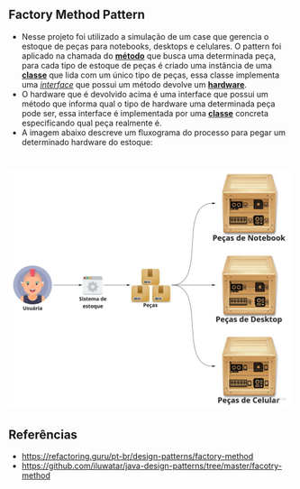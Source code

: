 ## Factory Method Pattern
* Nesse projeto foi utilizado a simulação de um case que gerencia o estoque de peças para notebooks, desktops e celulares. O pattern foi aplicado na chamada do [**método**](https://github.com/kaikeventura/factory-method-pattern/blob/main/src/com/kaikeventura/inventory/Application.java#L12) que busca uma determinada peça, para cada tipo de estoque de peças é criado uma instância de uma [**classe**](https://github.com/kaikeventura/factory-method-pattern/blob/7d5023f23b20830829c970e80f60c83e42592705/src/com/kaikeventura/inventory/implementation/DesktopInventory.java#L12-L25) que lida com um único tipo de peças, essa classe implementa uma [*interface*](https://github.com/kaikeventura/factory-method-pattern/blob/7d5023f23b20830829c970e80f60c83e42592705/src/com/kaikeventura/inventory/base/Inventory.java) que possui um método devolve um [**hardware**](https://github.com/kaikeventura/factory-method-pattern/blob/7d5023f23b20830829c970e80f60c83e42592705/src/com/kaikeventura/inventory/base/Hardware.java).
* O hardware que é devolvido acima é uma interface que possui um método que informa qual o tipo de hardware uma determinada peça pode ser, essa interface é implementada por uma [**classe**](https://github.com/kaikeventura/factory-method-pattern/blob/7d5023f23b20830829c970e80f60c83e42592705/src/com/kaikeventura/inventory/domain/DesktopHardware.java) concreta especificando qual peça realmente é.
* A imagem abaixo descreve um fluxograma do processo para pegar um determinado hardware do estoque:
# ![hexagonal-arch.png](factory-method-pattern.jpg)
## Referências
* https://refactoring.guru/pt-br/design-patterns/factory-method
* https://github.com/iluwatar/java-design-patterns/tree/master/facotry-method

